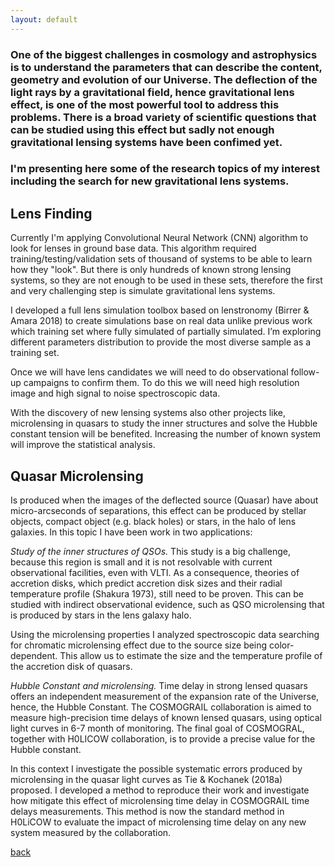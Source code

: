 ```yaml
---
layout: default
---
```


### One of the biggest challenges in cosmology and astrophysics is to understand the parameters that can describe the content, geometry and evolution of our Universe. The deflection of the light rays by a gravitational field, hence gravitational lens effect, is one of the most powerful tool to address this problems. There is a broad variety of scientific questions that can be studied using this effect but sadly not enough gravitational lensing systems have been confimed yet.

### I'm presenting here some of the research topics of my interest including the search for new gravitational lens systems.

## Lens Finding
Currently I'm applying Convolutional Neural Network (CNN) algorithm to look for lenses in ground base data. This algorithm required training/testing/validation sets of thousand of systems to be able to learn how they "look". But there is only hundreds of known strong lensing systems, so they are not enough to be used in these sets, therefore the first and very challenging step is simulate gravitational lens systems. 

I developed a full lens simulation toolbox based on lenstronomy (Birrer & Amara 2018) to create simulations base on real data unlike previous work which training set where fully simulated of partially simulated. I’m exploring different parameters distribution to provide the most diverse sample as a training set. 

Once we will have lens candidates we will need to do observational follow-up campaigns to confirm them. To do this we will need high resolution image and high signal to noise spectroscopic data.

With the discovery of new lensing systems also other projects like, microlensing in quasars to study the inner structures and solve the Hubble constant tension will be benefited. Increasing the number of known system will improve the statistical analysis.


## Quasar Microlensing
Is produced when the images of the deflected source (Quasar) have about micro-arcseconds of separations, this effect can be produced by stellar objects, compact object (e.g. black holes) or stars, in the halo of lens galaxies. In this topic I have been work in two applications: 

*Study of the inner structures of QSOs.*
This study is a big challenge, because this region is small and it is not resolvable with current observational facilities, even with VLTI. As a consequence, theories of accretion disks, which predict accretion disk sizes and their radial temperature profile (Shakura 1973), still need to be proven. This can be studied with indirect observational evidence, such as QSO microlensing that is produced by stars in the lens galaxy halo.

Using the microlensing properties I analyzed spectroscopic data searching for chromatic microlensing effect due to the source size being color-dependent. This allow us to estimate the size and the temperature profile of the accretion disk of quasars.

*Hubble Constant and microlensing.*
Time delay in strong lensed quasars offers an independent measurement of the expansion rate of the Universe, hence, the Hubble Constant. The COSMOGRAIL collaboration is aimed to measure high-precision time delays of known lensed quasars, using optical light curves in 6-7 month of monitoring. The final goal of COSMOGRAL, together with H0LICOW collaboration, is to provide a precise value for the Hubble constant. 

In this context I investigate the  possible systematic errors produced by microlensing in the quasar light curves as  Tie & Kochanek (2018a) proposed. I developed a method to reproduce their work and investigate how mitigate this effect of microlensing time delay in COSMOGRAIL time delays measurements. This method is now the standard method in H0LiCOW to evaluate the impact of microlensing time delay on any new system measured by the collaboration.




[back](./)
